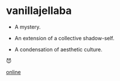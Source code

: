 # vanillajellaba

- A mystery.

- An extension of a collective shadow-self.

- A condensation of aesthetic culture.

😈

[online](https://jellaba.now.sh)
